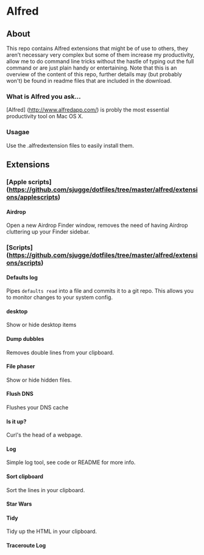# Alfred
## About

This repo contains Alfred extensions that might be of use to others, they aren’t necessary very complex but some of them increase my productivity, allow me to do command line tricks without the hastle of typing out the full command or are just plain handy or entertaining. Note that this is an overview of the content of this repo, further details may (but probably won't) be found in readme files that are included in the download.

### What is Alfred you ask...
[Alfred] (http://www.alfredapp.com/) is probly the most essential productivity tool on Mac OS X.

### Usagae
Use the .alfredextension files to easily install them.

## Extensions
### [Apple scripts] (https://github.com/sjugge/dotfiles/tree/master/alfred/extensions/applescripts)
#### Airdrop
Open a new Airdrop Finder window, removes the need of having Airdrop cluttering up your Finder sidebar.

### [Scripts] (https://github.com/sjugge/dotfiles/tree/master/alfred/extensions/scripts)
#### Defaults log
Pipes <code>defaults read</code> into a file and commits it to a git repo. This allows you to monitor changes to your system config.

#### desktop
Show or hide desktop items

#### Dump dubbles
Removes double lines from your clipboard.

#### File phaser
Show or hide hidden files.

#### Flush DNS
Flushes your DNS cache

#### Is it up?	
Curl's the head of a webpage.

#### Log
Simple log tool, see code or README for more info.

#### Sort clipboard
Sort the lines in your clipboard.

#### Star Wars

#### Tidy		
Tidy up the HTML in your clipboard.

#### Traceroute Log